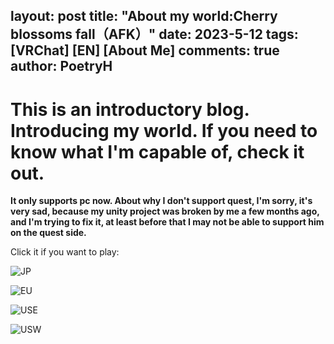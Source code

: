 
layout: post
title: "About my world:Cherry blossoms fall（AFK）"
date:   2023-5-12
tags: [VRChat] [EN] [About Me]
comments: true
author: PoetryH
---

# This is an introductory blog. Introducing my world. If you need to know what I'm capable of, check it out.

**It only supports pc now. About why I don't support quest, I'm sorry, it's very sad, because my unity project was broken by me a few months ago, and I'm trying to fix it, at least before that I may not be able to support him on the quest side.**




Click it if you want to play:

![JP][def4]

![EU][def3]

![USE][def2]

![USW][def]



[def]: https://vrchat.com/home/launch?worldId=wrld_188bdfa3-0133-41fc-82a6-84c701a60314&instanceId=79236~region(us)
[def2]: https://vrchat.com/home/launch?worldId=wrld_188bdfa3-0133-41fc-82a6-84c701a60314&instanceId=65505~region(use)
[def3]: https://vrchat.com/home/launch?worldId=wrld_188bdfa3-0133-41fc-82a6-84c701a60314&instanceId=64445~region(eu)
[def4]: https://vrchat.com/home/launch?worldId=wrld_188bdfa3-0133-41fc-82a6-84c701a60314&instanceId=18887~region(jp)
